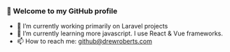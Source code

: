 ### 👋 Welcome to my GitHub profile

<!--
**drewroberts/drewroberts** is a ✨ _special_ ✨ repository because its `README.md` (this file) appears on your GitHub profile.
-->

- 🔭 I’m currently working primarily on Laravel projects
- 🌱 I’m currently learning more javascript. I use React & Vue frameworks.
- 📫 How to reach me: github@drewroberts.com
